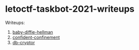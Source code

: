 # letoctf-taskbot-2021-writeups

Writeups:
1. [baby-diffie-hellman](1-baby-diffie-hellman/README.md)
2. [confident-confinement](2-confident-confinement/README.md)
3. [db-cryptor](3-db-cryptor/README.md)
